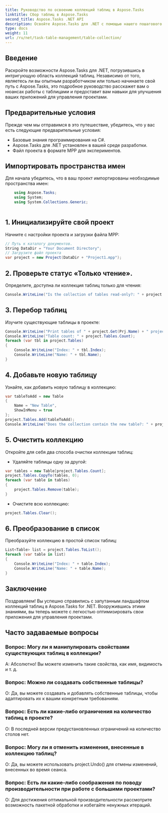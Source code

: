 ```yaml
---
title: Руководство по освоению коллекций таблиц в Aspose.Tasks
linktitle: Сбор таблиц в Aspose.Tasks
second_title: Aspose.Tasks .NET API
description: Освойте Aspose.Tasks для .NET с помощью нашего пошагового руководства по работе с коллекциями таблиц. Усовершенствуйте приложения для управления проектами без особых усилий. Скачать сейчас!
type: docs
weight: 11
url: /ru/net/task-table-management/table-collection/
---
```

## Введение
Раскройте возможности Aspose.Tasks для .NET, погрузившись в интригующую область коллекций таблиц. Независимо от того, являетесь ли вы опытным разработчиком или только начинаете свой путь с Aspose.Tasks, это подробное руководство расскажет вам о нюансах работы с таблицами и предоставит вам навыки для улучшения ваших приложений для управления проектами.
## Предварительные условия
Прежде чем мы отправимся в это путешествие, убедитесь, что у вас есть следующие предварительные условия:
- Базовые знания программирования на C#.
- Aspose.Tasks для .NET установлен в вашей среде разработки.
- Файл проекта в формате MPP для экспериментов.
## Импортировать пространства имен
Для начала убедитесь, что в ваш проект импортированы необходимые пространства имен:
```csharp
    using Aspose.Tasks;
    using System;
    using System.Collections.Generic;
    
```
## 1. Инициализируйте свой проект
Начните с настройки проекта и загрузки файла MPP:
```csharp
// Путь к каталогу документов.
String DataDir = "Your Document Directory";
// Загрузите файл проекта
var project = new Project(DataDir + "Project1.mpp");
```
## 2. Проверьте статус «Только чтение».
Определите, доступна ли коллекция таблиц только для чтения:
```csharp
Console.WriteLine("Is the collection of tables read-only?: " + project.Tables.IsReadOnly);
```
## 3. Перебор таблиц
Изучите существующие таблицы в проекте:
```csharp
Console.WriteLine("Print tables of " + project.Get(Prj.Name) + " project.");
Console.WriteLine("Table count: " + project.Tables.Count);
foreach (var tbl in project.Tables)
{
    Console.WriteLine("Index: " + tbl.Index);
    Console.WriteLine("Name: " + tbl.Name);
}
```
## 4. Добавьте новую таблицу
Узнайте, как добавить новую таблицу в коллекцию:
```csharp
var tableToAdd = new Table
{
    Name = "New Table",
    ShowInMenu = true
};
project.Tables.Add(tableToAdd);
Console.WriteLine("Does the collection contain the new table?: " + project.Tables.Contains(tableToAdd));
```
## 5. Очистить коллекцию
Откройте для себя два способа очистки коллекции таблиц:
- Удаляйте таблицы одну за другой:
```csharp
var tables = new Table[project.Tables.Count];
project.Tables.CopyTo(tables, 0);
foreach (var table in tables)
{
    project.Tables.Remove(table);
}
```
- Очистите всю коллекцию:
```csharp
project.Tables.Clear();
```
## 6. Преобразование в список
Преобразуйте коллекцию в простой список таблиц:
```csharp
List<Table> list = project.Tables.ToList();
foreach (var table in list)
{
    Console.WriteLine("Index: " + table.Index);
    Console.WriteLine("Name: " + table.Name);
}
```
## Заключение
Поздравляем! Вы успешно справились с запутанным ландшафтом коллекций таблиц в Aspose.Tasks for .NET. Вооружившись этими знаниями, вы теперь можете с легкостью оптимизировать свои приложения для управления проектами.
## Часто задаваемые вопросы
### Вопрос: Могу ли я манипулировать свойствами существующих таблиц в коллекции?
А: Абсолютно! Вы можете изменить такие свойства, как имя, видимость и т. д.
### Вопрос: Можно ли создавать собственные таблицы?
О: Да, вы можете создавать и добавлять собственные таблицы, чтобы адаптировать их к вашим конкретным требованиям.
### Вопрос: Есть ли какие-либо ограничения на количество таблиц в проекте?
О: В последней версии предустановленных ограничений на количество столов нет.
### Вопрос: Могу ли я отменить изменения, внесенные в коллекцию таблиц?
О: Да, вы можете использовать project.Undo() для отмены изменений, внесенных во время сеанса.
### Вопрос: Есть ли какие-либо соображения по поводу производительности при работе с большими проектами?
О: Для достижения оптимальной производительности рассмотрите возможность пакетной обработки и избегайте ненужных итераций.